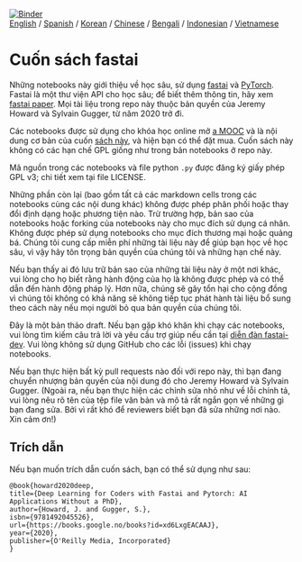 [![Binder](https://mybinder.org/badge_logo.svg)](https://mybinder.org/v2/gh/fastai/fastbook/master)  
[English](./README.md) / [Spanish](./README_es.md) / [Korean](./README_ko.md) / [Chinese](./README_zh.md) / [Bengali](./README_bn.md) / [Indonesian](./README_id.md) / [Vietnamese](./README_vn.md)

# Cuốn sách fastai

Những notebooks này giới thiệu về học sâu, sử dụng [fastai](https://docs.fast.ai/) và [PyTorch](https://pytorch.org/). Fastai là một thư viện API cho học sâu;  để biết thêm thông tin, hãy xem [fastai paper](https://www.mdpi.com/2078-2489/11/2/108). Mọi tài liệu trong repo này thuộc bản quyền của Jeremy Howard và Sylvain Gugger, từ năm 2020 trở đi.

Các notebooks được sử dụng cho khóa học online mở [a MOOC](https://course.fast.ai) và là nội dung cơ bản của cuốn [sách này](https://www.amazon.com/Deep-Learning-Coders-fastai-PyTorch/dp/1492045527), và hiện bạn có thể đặt mua. Cuốn sách này không có các hạn chế GPL giống như trong bản notebooks ở repo này.

Mã nguồn trong các notebooks và file python `.py` được đăng ký giấy phép GPL v3; chi tiết xem tại file LICENSE.

Những phần còn lại (bao gồm tất cả các markdown cells trong các notebooks cùng các nội dung khác) không được phép phân phối hoặc thay đổi định dạng hoặc phương tiện nào. Trừ trường hợp, bản sao của notebooks hoặc forking của notebooks này cho mục đích sử dụng cá nhân. Không được phép sử dụng notebooks cho mục đích thương mại hoặc quảng bá. Chúng tôi cung cấp miễn phí những tài liệu này để giúp bạn học về học sâu, vì vậy hãy tôn trọng bản quyền của chúng tôi và những hạn chế này.

Nếu bạn thấy ai đó lưu trữ bản sao của những tài liệu này ở một nơi khác, vui lòng cho họ biết rằng hành động của họ là không được phép và có thể dẫn đến hành động pháp lý. Hơn nữa, chúng sẽ gây tổn hại cho cộng đồng vì chúng tôi không có khả năng sẽ không tiếp tục phát hành tài liệu bổ sung theo cách này nếu mọi người bỏ qua bản quyền của chúng tôi.

Đây là một bản thảo draft. Nếu bạn gặp khó khăn khi chạy các notebooks, vui lòng tìm kiếm câu trả lời và yêu cầu trợ giúp nếu cần tại [diễn đàn fastai-dev](https://forums.fast.ai/c/fastai-users/fastai-dev/). Vui lòng không sử dụng GitHub cho các lỗi (issues) khi chạy notebooks.

Nếu bạn thực hiện bất kỳ pull requests nào đối với repo này, thì bạn đang chuyển nhượng bản quyền của nội dung đó cho Jeremy Howard và Sylvain Gugger. (Ngoài ra, nếu bạn thực hiện các chỉnh sửa nhỏ như về lỗi chính tả, vui lòng nêu rõ tên của tệp file văn bản và mô tả rất ngắn gọn về những gì bạn đang sửa. Bởi vì rất khó để reviewers biết bạn đã sửa những nơi nào. Xin cảm ơn!)

## Trích dẫn

Nếu bạn muốn trích dẫn cuốn sách, bạn có thể sử dụng như sau:

```
@book{howard2020deep,
title={Deep Learning for Coders with Fastai and Pytorch: AI Applications Without a PhD},
author={Howard, J. and Gugger, S.},
isbn={9781492045526},
url={https://books.google.no/books?id=xd6LxgEACAAJ},
year={2020},
publisher={O'Reilly Media, Incorporated}
}
```

